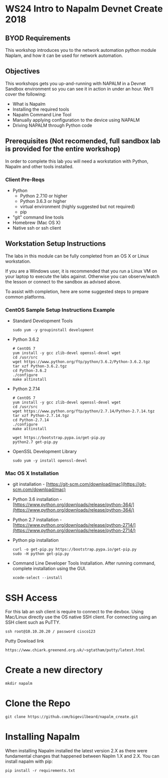 #  WS24 Intro to Napalm Devnet Create 2018



## BYOD Requirements
This workshop introduces you to the network automation python module Naplam, and how it can be used for network automation.  

## Objectives

This workshops gets you up-and-running with NAPALM in a Devnet Sandbox environment so you can see it in action in under an hour. We’ll cover the following:

* What is Napalm
* Installing the required tools
* Napalm Command Line Tool
* Manually applying configuration to the device using NAPALM
* Driving NAPALM through Python code


## Prerequisites (Not recomended, full sandbox lab is provided for the entire workshop)

In order to complete this lab you will need a workstation with Python, Napalm and other tools installed.  

### Client Pre-Reqs

* Python
  * Python 2.7.10 or higher
  * Python 3.6.3 or higher
  * virtual environment (highly suggested but not required)
  * pip
* "git" command line tools
* Homebrew (Mac OS X)
* Native ssh or ssh client


## Workstation Setup Instructions

The labs in this module can be fully completed from an OS X or Linux workstation.

If you are a Windows user, it is recommended that you run a Linux VM on your laptop to execute the labs against. Otherwise you can observe/watch the lesson or connect to the sandbox as advised above.

To assist with completion, here are some suggested steps to prepare common platforms.

### CentOS Sample Setup Instructions Example

*   Standard Development Tools

    ```
    sudo yum -y groupinstall development
    ```

*   Python 3.6.2

    ```
    # CentOS 7
    yum install -y gcc zlib-devel openssl-devel wget
    cd /usr/src
    wget https://www.python.org/ftp/python/3.6.2/Python-3.6.2.tgz
    tar xzf Python-3.6.2.tgz
    cd Python-3.6.2
    ./configure
    make altinstall              
    ```

*   Python 2.7.14

    ```
    # CentOS 7
    yum install -y gcc zlib-devel openssl-devel wget
    cd /usr/src
    wget https://www.python.org/ftp/python/2.7.14/Python-2.7.14.tgz
    tar xzf Python-2.7.14.tgz
    cd Python-2.7.14
    ./configure
    make altinstall

    wget https://bootstrap.pypa.io/get-pip.py
    python2.7 get-pip.py
    ```


*   OpenSSL Development Library

    ```
    sudo yum -y install openssl-devel
    ```


### Mac OS X Installation

*   git installation - [https://git-scm.com/download/mac](https://git-scm.com/download/mac)
*   Python 3.6 installation - [https://www.python.org/downloads/release/python-364/](https://www.python.org/downloads/release/python-364/)
*   Python 2.7 installation - [https://www.python.org/downloads/release/python-2714/](https://www.python.org/downloads/release/python-2714/)
*   Python pip installation

    ```
    curl -o get-pip.py https://bootstrap.pypa.io/get-pip.py
    sudo -H python get-pip.py
    ```


*   Command Line Developer Tools Installation. After running command, complete installation using the GUI.

    ```
    xcode-select --install          
    ```

# SSH Access

For this lab an ssh client is require to connect to the devbox. Using Mac/Linux directly use the OS native SSH client. For connecting using an SSH client such as PuTTY.

```
ssh root@10.10.20.20 / password cisco123

```
Putty Dowload link 
```
https://www.chiark.greenend.org.uk/~sgtatham/putty/latest.html 

```


# Create a new directory

```
mkdir napalm
```

# Clone the Repo

```
git clone https://github.com/bigevilbeard/napalm_create.git
```

# Installing Napalm

When installing Napalm installed the latest version 2.X as there were fundamental changes that happened between Naplm 1.X and 2.X.
You can install napalm with pip:

```
pip install -r requirements.txt
```




